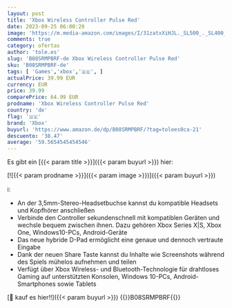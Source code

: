 ```yaml
---
layout: post
title: 'Xbox Wireless Controller Pulse Red'
date: 2023-09-25 06:00:29
image: 'https://m.media-amazon.com/images/I/31zatxXiHJL._SL500_._SL400_.jpg'
comments: true
category: ofertas
author: 'tole.es'
slug: 'B08SRMPBRF-de Xbox Wireless Controller Pulse Red'
sku: 'B08SRMPBRF-de'
tags: [ 'Games','xbox','🇩🇪', ]
actualPrice: 39.99 EUR
currency: EUR
price: 39.99
comparePrice: 64.99 EUR
prodname: 'Xbox Wireless Controller Pulse Red'
country: 'de'
flag: '🇩🇪'
brand: 'Xbox'
buyurl: 'https://www.amazon.de/dp/B08SRMPBRF/?tag=tolees0ca-21'
descuento: '38.47'
average: '59.5654545454546'
---
```


Es gibt ein [{{< param title >}}]({{< param buyurl >}}) hier:

[![{{< param prodname >}}]({{< param image >}})]({{< param buyurl >}})

ℹ️:

- An der 3,5mm-Stereo-Headsetbuchse kannst du kompatible Headsets und Kopfhörer anschließen
- Verbinde den Controller sekundenschnell mit kompatiblen Geräten und wechsle bequem zwischen ihnen. Dazu gehören Xbox Series X|S, Xbox One, Windows10-PCs, Android-Geräte
- Das neue hybride D-Pad ermöglicht eine genaue und dennoch vertraute Eingabe
- Dank der neuen Share Taste kannst du Inhalte wie Screenshots während des Spiels mühelos aufnehmen und teilen
- Verfügt über Xbox Wireless- und Bluetooth-Technologie für drahtloses Gaming auf unterstützten Konsolen, Windows 10-PCs, Android-Smartphones sowie Tablets

[🛒 kauf es hier!!]({{< param buyurl >}})
{{<world>}}B08SRMPBRF{{</world>}}
